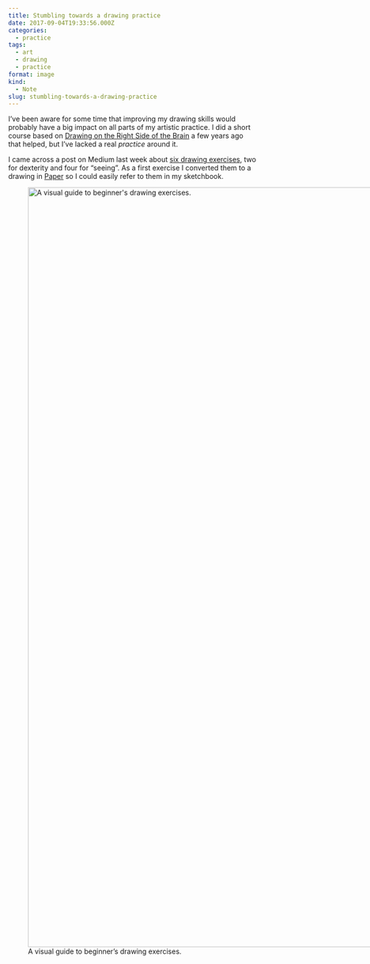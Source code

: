 ```yaml
---
title: Stumbling towards a drawing practice
date: 2017-09-04T19:33:56.000Z
categories:
  - practice
tags:
  - art
  - drawing
  - practice
format: image
kind:
  - Note
slug: stumbling-towards-a-drawing-practice
---
```

I&#8217;ve been aware for some time that improving my drawing skills would probably have a big impact on all parts of my artistic practice. I did a short course based on [Drawing on the Right Side of the Brain][1] a few years ago that helped, but I&#8217;ve lacked a real _practice_ around it.

I came across a post on Medium last week about [six drawing exercises][2], two for dexterity and four for &#8220;seeing&#8221;. As a first exercise I converted them to a drawing in [Paper][3] so I could easily refer to them in my sketchbook.

<figure id="attachment_2769" aria-describedby="caption-attachment-2769" style="width: 2048px" class="wp-caption alignnone"><img data-attachment-id="2769" data-permalink="https://www.yergler.net/2017/09/04/stumbling-towards-a-drawing-practice/image-9-4-17-3-30-pm-png/" data-orig-file="https://www.yergler.net/wp-content/uploads/2017/09/Image-9-4-17-3-30-PM.png" data-orig-size="2048,1536" data-comments-opened="0" data-image-meta="{&quot;aperture&quot;:&quot;0&quot;,&quot;credit&quot;:&quot;&quot;,&quot;camera&quot;:&quot;&quot;,&quot;caption&quot;:&quot;&quot;,&quot;created_timestamp&quot;:&quot;0&quot;,&quot;copyright&quot;:&quot;&quot;,&quot;focal_length&quot;:&quot;0&quot;,&quot;iso&quot;:&quot;0&quot;,&quot;shutter_speed&quot;:&quot;0&quot;,&quot;title&quot;:&quot;&quot;,&quot;orientation&quot;:&quot;0&quot;}" data-image-title="Six Drawing Exercises" data-image-description="" data-image-caption="<p>A visual guide to beginner&#8217;s drawing exercises.</p>
" data-medium-file="https://www.yergler.net/wp-content/uploads/2017/09/Image-9-4-17-3-30-PM-300x225.png" data-large-file="https://www.yergler.net/wp-content/uploads/2017/09/Image-9-4-17-3-30-PM-1024x768.png" loading="lazy" class="alignnone size-full wp-image-2769" src="https://www.yergler.net/wp-content/uploads/2017/09/Image-9-4-17-3-30-PM.png" alt="A visual guide to beginner's drawing exercises." width="2048" height="1536" srcset="https://www.yergler.net/wp-content/uploads/2017/09/Image-9-4-17-3-30-PM.png 2048w, https://www.yergler.net/wp-content/uploads/2017/09/Image-9-4-17-3-30-PM-300x225.png 300w, https://www.yergler.net/wp-content/uploads/2017/09/Image-9-4-17-3-30-PM-768x576.png 768w, https://www.yergler.net/wp-content/uploads/2017/09/Image-9-4-17-3-30-PM-1024x768.png 1024w, https://www.yergler.net/wp-content/uploads/2017/09/Image-9-4-17-3-30-PM-800x600.png 800w" sizes="(max-width: 2048px) 100vw, 2048px" /><figcaption id="caption-attachment-2769" class="wp-caption-text">A visual guide to beginner&#8217;s drawing exercises.</figcaption></figure>

 [1]: http://drawright.com "Drawing on the Right Side of the Brain"
 [2]: https://medium.com/personal-growth/a-quick-beginners-guide-to-drawing-58213877715e "A Quick Beginner's Guide to Drawing"
 [3]: https://www.fiftythree.com/paper "Paper, by Fifty Three"
